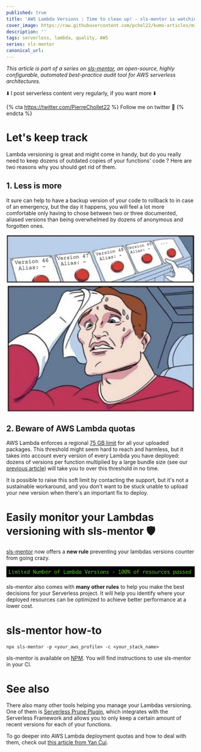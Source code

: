 ```yaml
---
published: true
title: 'AWS Lambda Versions : Time to clean up! - sls-mentor is watching over you'
cover_image: https://raw.githubusercontent.com/pchol22/kumo-articles/master/blog-posts/guardian/lambda-version/assets/cover_image.png
description: ''
tags: serverless, lambda, quality, AWS
series: sls-mentor
canonical_url:
---
```


_This article is part of a series on [sls-mentor][sls-mentor], an open-source, highly configurable, automated best-practice audit tool for AWS serverless architectures._

⬇️ I post serverless content very regularly, if you want more ⬇️

{% cta https://twitter.com/PierreChollet22 %} Follow me on twitter 🚀 {% endcta %}

# Let's keep track

Lambda versioning is great and might come in handy, but do you really need to keep dozens of outdated copies of your functions' code ? Here are two reasons why you should get rid of them.

## 1. Less is more

It sure can help to have a backup version of your code to rollback to in case of an emergency, but the day it happens, you will feel a lot more comfortable only having to chose between two or three documented, aliased versions than being overwhelmed by dozens of anonymous and forgotten ones.

![Button meme](./assets/button_meme.png 'Button Meme')

## 2. Beware of AWS Lambda quotas

AWS Lambda enforces a regional [75 GB limit][quotas] for all your uploaded packages. This threshold might seem hard to reach and harmless, but it takes into account every version of every Lambda you have deployed: dozens of versions per function multiplied by a large bundle size (see our [previous article][guardian-bundle-size-article]) will take you to over this threshold in no time.

It is possible to raise this soft limit by contacting the support, but it's not a sustainable workaround, and you don't want to be stuck unable to upload your new version when there's an important fix to deploy.

# Easily monitor your Lambdas versioning with sls-mentor 🛡️

[sls-mentor][sls-mentor] now offers a **new rule** preventing your lambdas versions counter from going crazy.

![Rule in CI](./assets/rule_CI.png 'Rule in CI')

sls-mentor also comes with **many other rules** to help you make the best decisions for your Serverless project. It will help you identify where your deployed resources can be optimized to achieve better performance at a lower cost.

# sls-mentor how-to

```
npx sls-mentor -p <your_aws_profile> -c <your_stack_name>
```

sls-mentor is available on [NPM][npm-registry]. You will find instructions to use sls-mentor in your CI.

# See also

There also many other tools helping you manage your Lambdas versioning. One of them is [Serverless Prune Plugin][serverless-prune-plugin], which integrates with the Serverless Framework and allows you to only keep a certain amount of recent versions for each of your functions.

To go deeper into AWS Lambda deployment quotas and how to deal with them, check out [this article from Yan Cui][quotas-article].

[sls-mentor]: https://github.com/sls-mentor/sls-mentor
[quotas]: https://docs.aws.amazon.com/lambda/latest/dg/gettingstarted-limits.html
[serverless-prune-plugin]: https://www.serverless.com/plugins/serverless-prune-plugin
[guardian-bundle-size-article]: https://dev.to/kumo/aws-lambda-101-shave-that-bundle-down-48c7
[quotas-article]: https://hackernoon.com/mind-the-75gb-limit-on-aws-lambda-deployment-packages-163b93c8eb72
[npm-registry]: https://www.npmjs.com/package/sls-mentor
